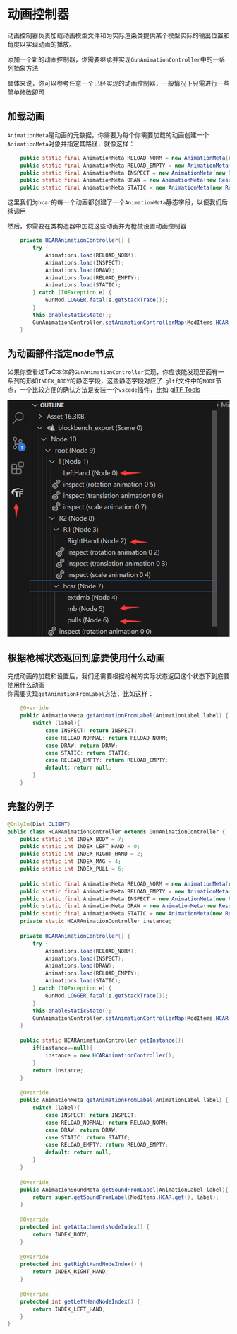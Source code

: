 # 动画控制器
动画控制器负责加载动画模型文件和为实际渲染类提供某个模型实际的输出位置和角度以实现动画的播放。

添加一个新的动画控制器，你需要继承并实现`GunAnimationController`中的一系列抽象方法  

具体来说，你可以参考任意一个已经实现的动画控制器，一般情况下只需进行一些简单修改即可  

## 加载动画
`AnimationMeta`是动画的元数据，你需要为每个你需要加载的动画创建一个`AnimationMeta`对象并指定其路径，就像这样：
```java
    public static final AnimationMeta RELOAD_NORM = new AnimationMeta(new ResourceLocation(Reference.MOD_ID,"animations/hcar_reload_norm.gltf"));
    public static final AnimationMeta RELOAD_EMPTY = new AnimationMeta(new ResourceLocation(Reference.MOD_ID,"animations/hcar_reload_empty.gltf"));
    public static final AnimationMeta INSPECT = new AnimationMeta(new ResourceLocation(Reference.MOD_ID,"animations/hcar_inspect.gltf"));
    public static final AnimationMeta DRAW = new AnimationMeta(new ResourceLocation(Reference.MOD_ID,"animations/hcar_draw.gltf"));
    public static final AnimationMeta STATIC = new AnimationMeta(new ResourceLocation(Reference.MOD_ID,"animations/hcar_static.gltf"));
```
这里我们为`hcar`的每一个动画都创建了一个`AnimationMeta`静态字段，以便我们后续调用

然后，你需要在类构造器中加载这些动画并为枪械设置动画控制器  
```java
    private HCARAnimationController() {
        try {
            Animations.load(RELOAD_NORM);
            Animations.load(INSPECT);
            Animations.load(DRAW);
            Animations.load(RELOAD_EMPTY);
            Animations.load(STATIC);
        } catch (IOException e) {
            GunMod.LOGGER.fatal(e.getStackTrace());
        }
        this.enableStaticState();
        GunAnimationController.setAnimationControllerMap(ModItems.HCAR.getId(),  this);
    }
```

## 为动画部件指定node节点
如果你查看过TaC本体的`GunAnimationController`实现，你应该能发现里面有一系列的形如`INDEX_BODY`的静态字段，这些静态字段对应了`.gltf`文件中的`NODE`节点，一个比较方便的确认方法是安装一个`vscode`插件，比如 [glTF Tools](https://marketplace.visualstudio.com/items?itemName=cesium.gltf-vscode)

![查看node](../../assets/pic/gltf_node.png) 

## 根据枪械状态返回到底要使用什么动画
完成动画的加载和设置后，我们还需要根据枪械的实际状态返回这个状态下到底要使用什么动画  
你需要实现`getAnimationFromLabel`方法，比如这样：
```java
    @Override
    public AnimationMeta getAnimationFromLabel(AnimationLabel label) {
        switch (label){
            case INSPECT: return INSPECT;
            case RELOAD_NORMAL: return RELOAD_NORM;
            case DRAW: return DRAW;
            case STATIC: return STATIC;
            case RELOAD_EMPTY: return RELOAD_EMPTY;
            default: return null;
        }
    }
```

## 完整的例子
```java
@OnlyIn(Dist.CLIENT)
public class HCARAnimationController extends GunAnimationController {
    public static int INDEX_BODY = 7;
    public static int INDEX_LEFT_HAND = 0;
    public static int INDEX_RIGHT_HAND = 2;
    public static int INDEX_MAG = 4;
    public static int INDEX_PULL = 6;

    public static final AnimationMeta RELOAD_NORM = new AnimationMeta(new ResourceLocation(Reference.MOD_ID,"animations/hcar_reload_norm.gltf"));
    public static final AnimationMeta RELOAD_EMPTY = new AnimationMeta(new ResourceLocation(Reference.MOD_ID,"animations/hcar_reload_empty.gltf"));
    public static final AnimationMeta INSPECT = new AnimationMeta(new ResourceLocation(Reference.MOD_ID,"animations/hcar_inspect.gltf"));
    public static final AnimationMeta DRAW = new AnimationMeta(new ResourceLocation(Reference.MOD_ID,"animations/hcar_draw.gltf"));
    public static final AnimationMeta STATIC = new AnimationMeta(new ResourceLocation(Reference.MOD_ID,"animations/hcar_static.gltf"));
    private static HCARAnimationController instance;

    private HCARAnimationController() {
        try {
            Animations.load(RELOAD_NORM);
            Animations.load(INSPECT);
            Animations.load(DRAW);
            Animations.load(RELOAD_EMPTY);
            Animations.load(STATIC);
        } catch (IOException e) {
            GunMod.LOGGER.fatal(e.getStackTrace());
        }
        this.enableStaticState();
        GunAnimationController.setAnimationControllerMap(ModItems.HCAR.getId(),this);
    }

    public static HCARAnimationController getInstance(){
        if(instance==null){
            instance = new HCARAnimationController();
        }
        return instance;
    }

    @Override
    public AnimationMeta getAnimationFromLabel(AnimationLabel label) {
        switch (label){
            case INSPECT: return INSPECT;
            case RELOAD_NORMAL: return RELOAD_NORM;
            case DRAW: return DRAW;
            case STATIC: return STATIC;
            case RELOAD_EMPTY: return RELOAD_EMPTY;
            default: return null;
        }
    }

    @Override
    public AnimationSoundMeta getSoundFromLabel(AnimationLabel label){
        return super.getSoundFromLabel(ModItems.HCAR.get(), label);
    }

    @Override
    protected int getAttachmentsNodeIndex() {
        return INDEX_BODY;
    }

    @Override
    protected int getRightHandNodeIndex() {
        return INDEX_RIGHT_HAND;
    }

    @Override
    protected int getLeftHandNodeIndex() {
        return INDEX_LEFT_HAND;
    }
}


```